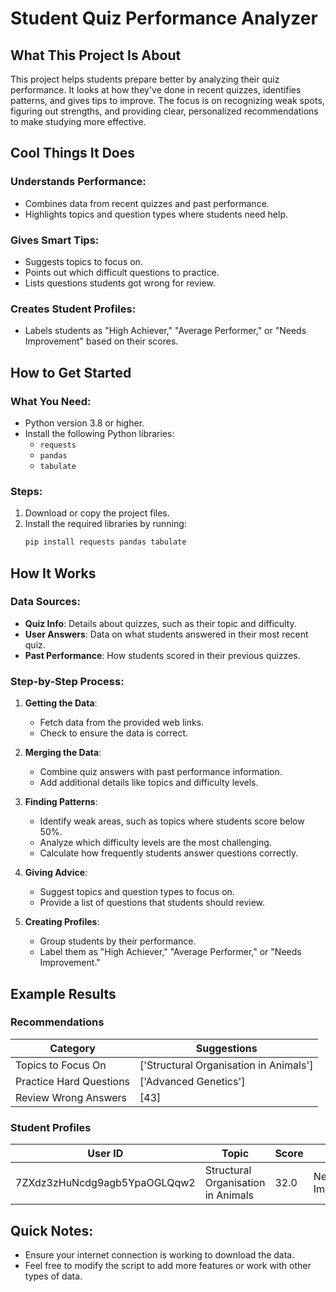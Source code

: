 # Student Quiz Performance Analyzer

## What This Project Is About

This project helps students prepare better by analyzing their quiz performance. It looks at how they've done in recent quizzes, identifies patterns, and gives tips to improve. The focus is on recognizing weak spots, figuring out strengths, and providing clear, personalized recommendations to make studying more effective.

## Cool Things It Does

### Understands Performance:
- Combines data from recent quizzes and past performance.
- Highlights topics and question types where students need help.

### Gives Smart Tips:
- Suggests topics to focus on.
- Points out which difficult questions to practice.
- Lists questions students got wrong for review.

### Creates Student Profiles:
- Labels students as "High Achiever," "Average Performer," or "Needs Improvement" based on their scores.

## How to Get Started

### What You Need:
- Python version 3.8 or higher.
- Install the following Python libraries:
  - `requests`
  - `pandas`
  - `tabulate`

### Steps:
1. Download or copy the project files.
2. Install the required libraries by running:
   ```bash
   pip install requests pandas tabulate

## How It Works

### Data Sources:
- **Quiz Info**: Details about quizzes, such as their topic and difficulty.
- **User Answers**: Data on what students answered in their most recent quiz.
- **Past Performance**: How students scored in their previous quizzes.

### Step-by-Step Process:

1. **Getting the Data**:
   - Fetch data from the provided web links.
   - Check to ensure the data is correct.

2. **Merging the Data**:
   - Combine quiz answers with past performance information.
   - Add additional details like topics and difficulty levels.

3. **Finding Patterns**:
   - Identify weak areas, such as topics where students score below 50%.
   - Analyze which difficulty levels are the most challenging.
   - Calculate how frequently students answer questions correctly.

4. **Giving Advice**:
   - Suggest topics and question types to focus on.
   - Provide a list of questions that students should review.

5. **Creating Profiles**:
   - Group students by their performance.
   - Label them as "High Achiever," "Average Performer," or "Needs Improvement."
## Example Results

### Recommendations

| Category              | Suggestions                            |
|-----------------------|----------------------------------------|
| Topics to Focus On     | ['Structural Organisation in Animals'] |
| Practice Hard Questions | ['Advanced Genetics']                 |
| Review Wrong Answers   | [43]                                   |

### Student Profiles

| User ID                          | Topic                               | Score | Label              |
|----------------------------------|-------------------------------------|-------|--------------------|
| 7ZXdz3zHuNcdg9agb5YpaOGLQqw2 | Structural Organisation in Animals | 32.0  | Needs Improvement |

## Quick Notes:
- Ensure your internet connection is working to download the data.
- Feel free to modify the script to add more features or work with other types of data.


